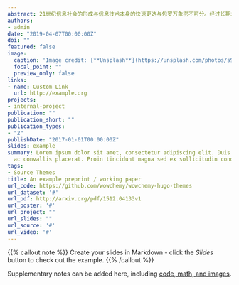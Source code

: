 ```yaml
---
abstract: 21世纪信息社会的形成与信息技术本身的快速更迭与包罗万象密不可分。经过长期发展，合理运用技术已经成为图书馆工作中的重要环节。数字图书馆通过大量的技术应用，在结构、处理和访问方面都与以往有所不同。同时，图书馆技术从基于信息和知识向基于互动和经验交流的方向转变也点明了未来图书馆智能化的发展方向。本文首先对国内外学者关于图书馆工作中涉及的技术要素进行探讨的文献进行了回顾，然后从萌发期、快速成长期和转型期这三个建设阶段入手梳理了图书馆关键信息技术的种类和作用机制，并揭示技术间存在的时空联系和协同效应，为图书馆未来的技术工作走向提供思路。
authors:
- admin
date: "2019-04-07T00:00:00Z"
doi: ""
featured: false
image:
  caption: 'Image credit: [**Unsplash**](https://unsplash.com/photos/s9CC2SKySJM)'
  focal_point: ""
  preview_only: false
links:
- name: Custom Link
  url: http://example.org
projects:
- internal-project
publication: ""
publication_short: ""
publication_types:
- "2"
publishDate: "2017-01-01T00:00:00Z"
slides: example
summary: Lorem ipsum dolor sit amet, consectetur adipiscing elit. Duis posuere tellus
  ac convallis placerat. Proin tincidunt magna sed ex sollicitudin condimentum.
tags:
- Source Themes
title: An example preprint / working paper
url_code: https://github.com/wowchemy/wowchemy-hugo-themes
url_dataset: '#'
url_pdf: http://arxiv.org/pdf/1512.04133v1
url_poster: '#'
url_project: ""
url_slides: ""
url_source: '#'
url_video: '#'
---
```


{{% callout note %}}
Create your slides in Markdown - click the *Slides* button to check out the example.
{{% /callout %}}

Supplementary notes can be added here, including [code, math, and images](https://wowchemy.com/docs/writing-markdown-latex/).
